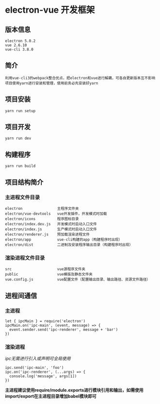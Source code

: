 # electron-vue 开发框架

## 版本信息 
```
electron 5.0.2 
vue 2.6.10 
vue-cli 3.8.0
```
## 简介 
```
利用vue-cli3的webpack整合优点，把electron和vue进行解藕，可各自更新版本互不影响
项目使用yarn进行安装和管理，使用前务必先安装好yarn
```
## 项目安装
```
yarn run setup
```

## 项目开发
```
yarn run dev
```

## 构建程序
```
yarn run build
```
## 项目结构简介
### 主进程文件目录
```
electron                主程序文件夹
electron/vue-devtools   vue开发插件，开发模式时加载
electron/icons          程序图标目录
electron/index.dev.js   开发模式时启动入口文件
electron/index.js       生产模式时启动入口文件
electron/renderer.js    预加载渲染进程文件
electron/app            vue-cli构建的app（构建程序时出现）
electron/dist           二进制及安装程序输出目录（构建程序时出现）
```
### 渲染进程文件目录
```
src                     vue源程序文件夹
public                  vue模版及静态文件夹
vue.config.js           vue配置文件（配置输出目录、输出路径、资源文件路径）
```
##  进程间通信
### 主进程
```
let { ipcMain } = require('electron')
ipcMain.on('ipc-main', (event, message) => {
  event.sender.send('ipc-renderer', message + 'bar')
})
```
### 渲染进程
*ipc无需进行引入或声明可全局使用*
```
ipc.send('ipc-main', 'foo')
ipc.on('ipc-renderer', (...args) => {
  console.log('message', args[1])
})
```
__主进程建议使用require/module.exports进行模块引用和输出，如需使用import/export在主进程目录增加babel模块即可__